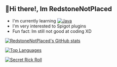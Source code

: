 ## 👋Hi there!, Im RedstoneNotPlaced
- I'm currently learning [![Java](https://img.shields.io/badge/Java-ED8B00?style=for-the-badge&logo=java&logoColor=white)](https://java.com/en/)
- I'm very interested to Spigot plugins
- Fun fact: Im still not good at coding XD

[![RedstoneNotPlaced's GitHub stats](https://github-readme-stats.vercel.app/api?username=RedstoneNotPlaced&theme=radical)](https://github.com/RedstoneNotPlaced?tab=repositories)

[![Top Languages](https://github-readme-stats.vercel.app/api/top-langs/?username=RedstoneNotPlaced&theme=radical)](https://en.wikipedia.org/wiki/Programming_language)


[![Secret Rick Roll](https://img.shields.io/badge/YouTube_Music-FF0000?style=for-the-badge&logo=youtube-music&logoColor=white)](https://youtu.be/dQw4w9WgXcQ)
<!---
RedstoneNotPlaced/RedstoneNotPlaced is a ✨ special ✨ repository because its `README.md` (this file) appears on your GitHub profile.
You can click the Preview link to take a look at your changes.
--->
